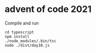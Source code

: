 # advent of code 2021
Compile and run
```
cd typescript
npm install
./node_modules/.bin/tsc
node ./dist/day10.js
```

